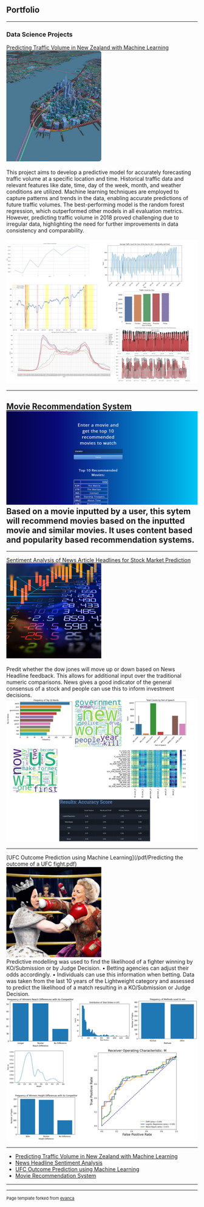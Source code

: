 ## Portfolio

---

### Data Science Projects

[Predicting Traffic Volume in New Zealand with Machine Learning](https://github.com/NavinSanjay/TrafficVolumePrediction/blob/main/Predicting%20Traffic%20Volume%20using%20Machine%20Learning_Navin%20Sanjay.pdf)
<br>
<img src="images/traffic_flow.png" alt="Traffic Flow" width="250">
<br>
<br>
This project aims to develop a predictive model for accurately forecasting traffic volume at a specific location and time. Historical traffic data and relevant features like date, time, day of the week, month, and weather conditions are utilized. Machine learning techniques are employed to capture patterns and trends in the data, enabling accurate predictions of future traffic volumes. The best-performing model is the random forest regression, which outperformed other models in all evaluation metrics. However, predicting traffic volume in 2018 proved challenging due to irregular data, highlighting the need for further improvements in data consistency and comparability.
<br>
<br>
<img src="images/summary_stats_trafficvol.png?raw=true"/>

---
[Movie Recommendation System](https://github.com/NavinSanjay/MovieRecommendationSystem/blob/main/movie_recommendation_clean.ipynb)
<br>
<img src="images/movie_rec.PNG?raw=true"/>
<br>
Based on a movie inputted by a user, this sytem will recommend movies based on the inputted movie and similar movies. It uses content based and popularity based recommendation systems. 
<br>
---

---
[Sentiment Analysis of News Article Headlines for Stock Market Prediction](/pdf/Sentiment-Analysis-of-News-Article-Headlines-for-Stock-Market-Prediction-1.pdf)
<br>
<img src = "images/stock_sent.png" width = "250" height = "250"/>
<br>
<br>
Predit whether the dow jones will move up or down based on News Headline feedback.
This allows for additional input over the traditional numeric comparisons. News gives a good indicator of the general consensus of a stock and people can use this to inform investment decisions.
<br>
<img src="images/summary_stats_stock.png?raw=true"/>

---
[UFC Outcome Prediction using Machine Learning](/pdf/Predicting the outcome of a UFC fight.pdf)
<br>
<img src = "images/ufc_fight.PNG" width = "250"/>
<br>
Predictive modelling was used to find the likelihood of a fighter winning by KO/Submission or by Judge Decision.
• Betting agencies can adjust their odds accordingly.
• Individuals can use this information when betting.
Data was taken from the last 10 years of the Lightweight category and assessed to predict the likelihood of a match resulting in a KO/Submission or Judge Decision.
<br>
<img src="images/summary_stats_ufc.png?raw=true"/>

---

- [Predicting Traffic Volume in New Zealand with Machine Learning](https://github.com/NavinSanjay/TrafficVolumePrediction)
- [News Headline Sentiment Analysis](https://github.com/NavinSanjay/NewsHeadlineSentimentAnalysis)
- [UFC Outcome Prediction using Machine Learning](https://github.com/NavinSanjay/UFCFightOutcomePrediction)
- [Movie Recommendation System](https://github.com/NavinSanjay/MovieRecommendationSystem)

---




---
<p style="font-size:11px">Page template forked from <a href="https://github.com/evanca/quick-portfolio">evanca</a></p>
<!-- Remove above link if you don't want to attibute -->
